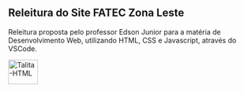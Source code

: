 ## Releitura do Site FATEC Zona Leste

<div> 
  <p> Releitura proposta pelo professor Edson Junior para a matéria de Desenvolvimento Web, utilizando HTML, CSS e Javascript, através do VSCode. </p>
  <img align="center" alt="Talita-HTML" height="50" width="60" src="https://th.bing.com/th/id/R.9c87cb51791636bfc2494063ce646f69?rik=D26Gz6eeTSAOaw&riu=http%3a%2f%2ffateczl.edu.br%2fengetec%2fimagem%2fFATEC_ZONA_LESTE.png&ehk=yg%2bIufOELz7Vbm4fmido684OlulqfZDQg3uLKrZNaTE%3d&risl=&pid=ImgRaw&r=0">
</div>
  

